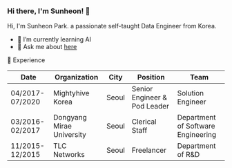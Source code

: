 ### Hi there, I'm Sunheon! 👋

Hi, I'm Sunheon Park. a passionate self-taught Data Engineer from Korea.
- 🌱 I’m currently learning AI
- 💬 Ask me about [here](https://github.com/sunheonpark/sunheonpark/issues)

:office: Experience

| Date            | Organization               | City  | Position                        | Team                               |
|-----------------|----------------------------|-------|---------------------------------|------------------------------------|
| 04/2017-07/2020 | Mightyhive Korea           | Seoul | Senior Engineer & Pod Leader    | Solution Engineer                  |
| 03/2016-02/2017 | Dongyang Mirae University  | Seoul | Clerical Staff                  | Department of Software Engineering |
| 11/2015-12/2015 | TLC Networks               | Seoul | Freelancer                      | Department of R&D                  |
